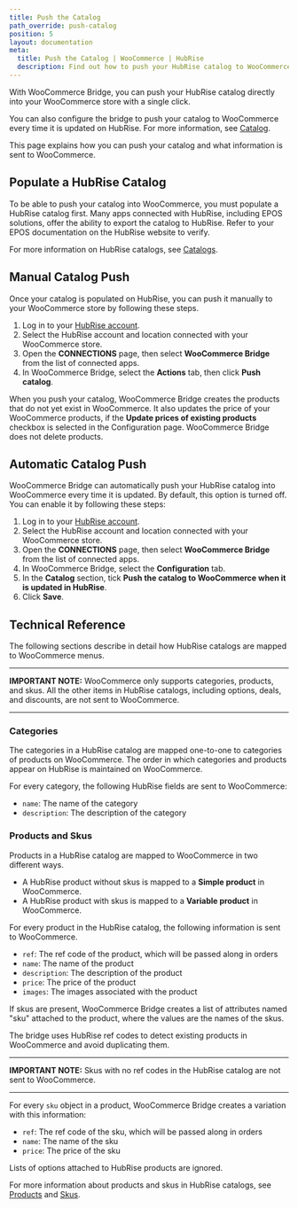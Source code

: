 ```yaml
---
title: Push the Catalog
path_override: push-catalog
position: 5
layout: documentation
meta:
  title: Push the Catalog | WooCommerce | HubRise
  description: Find out how to push your HubRise catalog to WooCommerce, how items and options are encoded, and which features are supported.
---
```


With WooCommerce Bridge, you can push your HubRise catalog directly into your WooCommerce store with a single click.

You can also configure the bridge to push your catalog to WooCommerce every time it is updated on HubRise. For more information, see [Catalog](/apps/woocommerce/configuration#catalog).

This page explains how you can push your catalog and what information is sent to WooCommerce.

## Populate a HubRise Catalog

To be able to push your catalog into WooCommerce, you must populate a HubRise catalog first. Many apps connected with HubRise, including EPOS solutions, offer the ability to export the catalog to HubRise. Refer to your EPOS documentation on the HubRise website to verify.

For more information on HubRise catalogs, see [Catalogs](/docs/catalog/).

## Manual Catalog Push

Once your catalog is populated on HubRise, you can push it manually to your WooCommerce store by following these steps.

1. Log in to your [HubRise account](https://manager.hubrise.com).
1. Select the HubRise account and location connected with your WooCommerce store.
1. Open the **CONNECTIONS** page, then select **WooCommerce Bridge** from the list of connected apps.
1. In WooCommerce Bridge, select the **Actions** tab, then click **Push catalog**.

When you push your catalog, WooCommerce Bridge creates the products that do not yet exist in WooCommerce. It also updates the price of your WooCommerce products, if the **Update prices of existing products** checkbox is selected in the Configuration page. WooCommerce Bridge does not delete products.

## Automatic Catalog Push

WooCommerce Bridge can automatically push your HubRise catalog into WooCommerce every time it is updated. By default, this option is turned off. You can enable it by following these steps:

1. Log in to your [HubRise account](https://manager.hubrise.com).
1. Select the HubRise account and location connected with your WooCommerce store.
1. Open the **CONNECTIONS** page, then select **WooCommerce Bridge** from the list of connected apps.
1. In WooCommerce Bridge, select the **Configuration** tab.
1. In the **Catalog** section, tick **Push the catalog to WooCommerce when it is updated in HubRise**.
1. Click **Save**.

## Technical Reference

The following sections describe in detail how HubRise catalogs are mapped to WooCommerce menus.

---

**IMPORTANT NOTE:** WooCommerce only supports categories, products, and skus. All the other items in HubRise catalogs, including options, deals, and discounts, are not sent to WooCommerce.

---

### Categories

The categories in a HubRise catalog are mapped one-to-one to categories of products on WooCommerce.
The order in which categories and products appear on HubRise is maintained on WooCommerce.

For every category, the following HubRise fields are sent to WooCommerce:

- `name`: The name of the category
- `description`: The description of the category

### Products and Skus

Products in a HubRise catalog are mapped to WooCommerce in two different ways.

- A HubRise product without skus is mapped to a **Simple product** in WooCommerce.
- A HubRise product with skus is mapped to a **Variable product** in WooCommerce.

For every product in the HubRise catalog, the following information is sent to WooCommerce.

- `ref`: The ref code of the product, which will be passed along in orders
- `name`: The name of the product
- `description`: The description of the product
- `price`: The price of the product
- `images`: The images associated with the product

If skus are present, WooCommerce Bridge creates a list of attributes named "sku" attached to the product, where the values are the names of the skus.

The bridge uses HubRise ref codes to detect existing products in WooCommerce and avoid duplicating them.

---

**IMPORTANT NOTE:** Skus with no ref codes in the HubRise catalog are not sent to WooCommerce.

---

For every `sku` object in a product, WooCommerce Bridge creates a variation with this information:

- `ref`: The ref code of the sku, which will be passed along in orders
- `name`: The name of the sku
- `price`: The price of the sku

Lists of options attached to HubRise products are ignored.

For more information about products and skus in HubRise catalogs, see [Products](/developers/api/catalog-management/#products) and [Skus](/developers/api/catalog-management/#skus).
